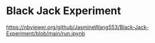 # Black Jack Experiment

https://nbviewer.org/github/JasmineWang553/Black-Jack-Experiment/blob/main/run.ipynb
